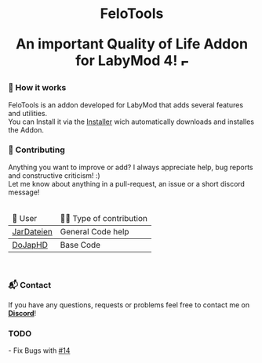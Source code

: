 <h1 align="center">FeloTools
<p align="center">An important Quality of Life Addon for LabyMod 4! <img src="https://em-content.zobj.net/thumbs/160/twitter/322/fire_1f525.png" width="15" alt="Fire emoji"></p>

<h3>🤖 How it works</h3>
FeloTools is an addon developed for LabyMod that adds several features and utilities.
<br>You can Install it via the <a href="https://felo.gg/felotools/installer.bat/">Installer</a> wich automatically downloads and installes the Addon.


<h3>🤝 Contributing</h3>
Anything you want to improve or add? I always appreciate help, bug reports and constructive
criticism! :)
<br>Let me know about anything in a pull-request, an issue or a short discord message!
<br>
<br>
<table>
    <thead>
        <td>🦖 User</td>
        <td>🐱‍💻 Type of contribution</td>
    </thead>
        <tr>
            <td><a href="https://discord.com/users/340759168380305411">JarDateien</a></td>
            <td>General Code help</td>
        </tr>
    <tbody>
        <tr>
            <td><a href="https://github.com/DoJapHD">DoJapHD</a></td>
            <td>Base Code</td>
        </tr>
</table>
<br>
<h3>📬 Contact</h3>
If you have any questions, requests or problems feel free to contact me on <a href="https://discord.com/users/636944483681828885"><b>Discord</b></a>!

<h3>TODO</h3>
<p>- Fix Bugs with <a href="https://github.com/Felitendo/FeloTools-Addon/commit/51096699f6a96815ecf943dee44c1b0a9b6c2cde">#14</a></p>
